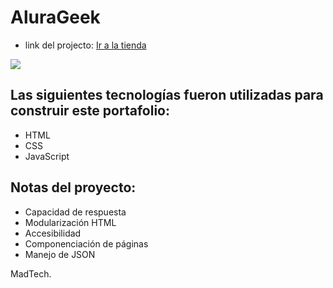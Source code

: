 # AluraGeek

- link del projecto: <a href="https://m1994d.github.io/AluraGeek/" target="_blank">Ir a la tienda</a>

<img src="https://github.com/m1994d/AluraGeek/blob/main/assets/img/Sin%20t%C3%ADtulo.png"/>


## Las siguientes tecnologías fueron utilizadas para construir este portafolio:
- HTML
- CSS
- JavaScript

## Notas del proyecto:

- Capacidad de respuesta
- Modularización HTML
- Accesibilidad
- Componenciación de páginas
- Manejo de JSON

MadTech.

